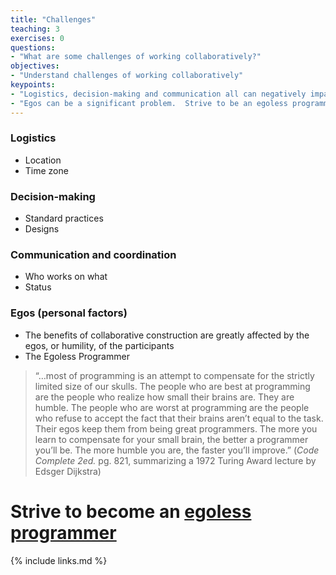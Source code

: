 ```yaml
---
title: "Challenges"
teaching: 3
exercises: 0
questions:
- "What are some challenges of working collaboratively?"
objectives:
- "Understand challenges of working collaboratively"
keypoints:
- "Logistics, decision-making and communication all can negatively impact your ability to work effectively"
- "Egos can be a significant problem.  Strive to be an egoless programmer."
---
```

### Logistics
- Location
- Time zone

### Decision-making
- Standard practices
- Designs

### Communication and coordination
- Who works on what
- Status

### Egos (personal factors)
- The benefits of collaborative construction are greatly affected by the egos, or humility, of the participants
- The Egoless Programmer
> “…most of programming is an attempt to compensate for the strictly limited size of our skulls.  The people who are best at programming are the people who realize how small their brains are.  They are humble.  The people who are worst at programming are the people who refuse to accept the fact that their brains aren’t equal to the task.  Their egos keep them from being great programmers.  The more you learn to compensate for your small brain\, the better a programmer you’ll be.  The more humble you are, the faster you’ll improve.”
(*Code Complete 2ed.* pg. 821, summarizing a 1972 Turing Award lecture by Edsger Dijkstra)

# Strive to become an [egoless programmer](https://blog.codinghorror.com/the-ten-commandments-of-egoless-programming/)

{% include links.md %}

